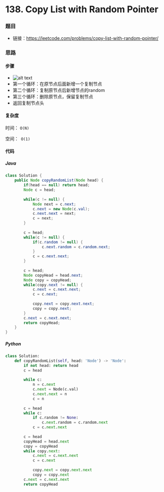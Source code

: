 # 138. Copy List with Random Pointer

### 题目

- 链接：https://leetcode.com/problems/copy-list-with-random-pointer/



### 思路

#### 步骤

- ![alt text](https://raw.githubusercontent.com/hot13399/leetcode-graphic-answer/master/138.%20Copy%20List%20with%20Random%20Pointer.jpg)
- 第一个循环：在原节点后面新增一个复制节点
- 第二个循环：复制原节点后新增节点的random
- 第三个循环：删除原节点，保留复制节点
- 返回复制节点头



#### 复杂度

时间： `O(N)`

空间：` O(1)`



#### 代码

##### Java

```java
class Solution {
    public Node copyRandomList(Node head) {
        if(head == null) return head;
        Node c = head;
        
        while(c != null) {
            Node next = c.next;
            c.next = new Node(c.val);
            c.next.next = next;
            c = next;
        }
        
        c = head;
        while(c != null) {
            if(c.random != null) {
                c.next.random = c.random.next;
            }
            c = c.next.next;
        }
        
        c = head;
        Node copyHead = head.next;
        Node copy = copyHead;
        while(copy.next != null) {
            c.next = c.next.next;
            c = c.next;
            
            copy.next = copy.next.next;
            copy = copy.next;
        }
        c.next = c.next.next;
        return copyHead;
    }
}
```



##### Python

```python
class Solution:
    def copyRandomList(self, head: 'Node') -> 'Node':
        if not head: return head
        c = head
        
        while c:
            n = c.next
            c.next = Node(c.val)
            c.next.next = n
            c = n
        
        c = head
        while c:
            if c.random != None:
                c.next.random = c.random.next
            c = c.next.next
        
        c = head
        copyHead = head.next
        copy = copyHead
        while copy.next:
            c.next = c.next.next
            c = c.next
            
            copy.next = copy.next.next
            copy = copy.next
        c.next = c.next.next
        return copyHead
```

